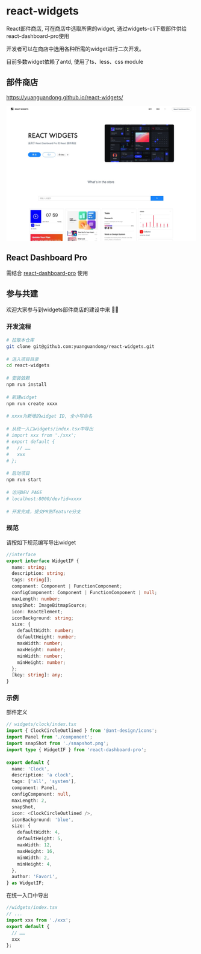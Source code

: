 # react-widgets
React部件商店, 可在商店中选取所需的widget, 通过widgets-cli下载部件供给react-dashboard-pro使用

开发者可以在商店中选用各种所需的widget进行二次开发。

目前多数widget依赖了antd, 使用了ts、less、css module
## 部件商店
https://yuanguandong.github.io/react-widgets/

![image](./shapshot0.jpg)
## React Dashboard Pro
需结合 [react-dashboard-pro](https://github.com/yuanguandong/react-dashboard-pro) 使用



## 参与共建
欢迎大家参与到widgets部件商店的建设中来 👏🏻

### 开发流程
```bash
# 拉取本仓库
git clone git@github.com:yuanguandong/react-widgets.git

# 进入项目目录
cd react-widgets

# 安装依赖
npm run install

# 新建widget
npm run create xxxx

# xxxx为新增的widget ID, 全小写命名

# 从统一入口widgets/index.tsx中导出
# import xxx from './xxx';
# export default {
#   // ……
#   xxx
# };

# 启动项目
npm run start

# 访问DEV PAGE
# localhost:8000/dev?id=xxxx

# 开发完成，提交PR到feature分支
```

### 规范
请按如下规范编写导出widget

```ts
//interface
export interface WidgetIF {
  name: string;
  description: string;
  tags: string[];
  component: Component | FunctionComponent;
  configComponent: Component | FunctionComponent | null;
  maxLength: number;
  snapShot: ImageBitmapSource;
  icon: ReactElement;
  iconBackground: string;
  size: {
    defaultWidth: number;
    defaultHeight: number;
    maxWidth: number;
    maxHeight: number;
    minWidth: number;
    minHeight: number;
  };
  [key: string]: any;
}
```

### 示例
部件定义
```ts
// widgets/clock/index.tsx
import { ClockCircleOutlined } from '@ant-design/icons';
import Panel from './component';
import snapShot from './snapshot.png';
import type { WidgetIF } from 'react-dashboard-pro';

export default {
  name: 'Clock',
  description: 'a clock',
  tags: ['all', 'system'],
  component: Panel,
  configComponent: null,
  maxLength: 2,
  snapShot,
  icon: <ClockCircleOutlined />,
  iconBackground: 'blue',
  size: {
    defaultWidth: 4,
    defaultHeight: 5,
    maxWidth: 12,
    maxHeight: 16,
    minWidth: 2,
    minHeight: 4,
  },
  author: 'Favori',
} as WidgetIF;
```

在统一入口中导出
```ts
//widgets/index.tsx
// ...
import xxx from './xxx';
export default {
  // ……
  xxx
};
```

